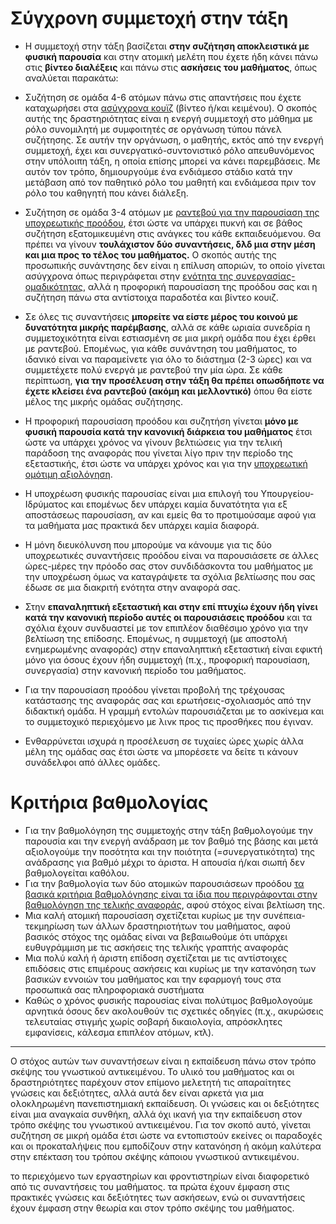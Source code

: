 # Σύγχρονη συμμετοχή στην τάξη

* Η συμμετοχή στην τάξη βασίζεται **στην συζήτηση αποκλειστικά με φυσική παρουσία** και στην ατομική μελέτη που έχετε ήδη κάνει πάνω στις **βίντεο διαλέξεις** και πάνω στις **ασκήσεις του μαθήματος**, όπως αναλύεται παρακάτω:

* Συζήτηση σε ομάδα 4-6 ατόμων πάνω στις απαντήσεις που έχετε καταχωρήσει στα [ασύγχρονα κουϊζ](https://courses-ionio.github.io/help/quiz/) (βίντεο ή/και κειμένου). Ο σκοπός αυτής της δραστηριότητας είναι η ενεργή συμμετοχή στο μάθημα με ρόλο συνομιλητή με συμφοιτητές σε οργάνωση τύπου πάνελ συζήτησης. Σε αυτήν την οργάνωση, ο μαθητής, εκτός από την ενεργή συμμετοχή, έχει και συνεργατικό-συντονιστικό ρόλο απευθυνόμενος στην υπόλοιπη τάξη, η οποία επίσης μπορεί να κάνει παρεμβάσεις. Με αυτόν τον τρόπο, δημιουργούμε ένα ενδιάμεσο στάδιο κατά την μετάβαση από τον παθητικό ρόλο του μαθητή και ενδιάμεσα πριν τον ρόλο του καθηγητή που κάνει διάλεξη.

* Συζήτηση σε ομάδα 3-4 ατόμων με [ραντεβού για την παρουσίαση της υποχρεωτικής προόδου](https://epidrome.github.io/teaching/progress/), έτσι ώστε να υπάρχει πυκνή και σε βάθος συζήτηση εξατομικευμένη στις ανάγκες του κάθε εκπαιδευόμενου. Θα πρέπει να γίνουν **τουλάχιστον δύο συναντήσεις, δλδ μια στην μέση και μια προς το τέλος του μαθήματος.** Ο σκοπός αυτής της προσωπικής συνάντησης δεν είναι η επίλυση αποριών, το οποίο γίνεται ασύγχρονα όπως περιγράφεται στην [ενότητα της συνεργασίας-ομαδικότητας](https://epidrome.github.io/teaching/teamwork/), αλλά η προφορική παρουσίαση της προόδου σας και η συζήτηση πάνω στα αντίστοιχα παραδοτέα και βίντεο κουιζ. 

* Σε όλες τις συναντήσεις **μπορείτε να είστε μέρος του κοινού με δυνατότητα μικρής παρέμβασης**, αλλά σε κάθε ωριαία συνεδρία η συμμετοχικότητα είναι εστιασμένη σε μια μικρή ομάδα που έχει έρθει με ραντεβού. Επομένως, για κάθε συνάντηση του μαθήματος, το ιδανικό είναι να παραμείνετε για όλο το διάστημα (2-3 ώρες) και να συμμετέχετε πολύ ενεργά με ραντεβού την μία ώρα. Σε κάθε περίπτωση, **για την προσέλευση στην τάξη θα πρέπει οπωσδήποτε να έχετε κλείσει ένα ραντεβού (ακόμη και μελλοντικό)** όπου θα είστε μέλος της μικρής ομάδας συζήτησης.

* Η προφορική παρουσίαση προόδου και συζητήση γίνεται **μόνο με φυσική παρουσία κατά την κανονική διάρκεια του μαθήματος** έτσι ώστε να υπάρχει χρόνος να γίνουν βελτιώσεις για την τελική παράδοση της αναφοράς που γίνεται λίγο πριν την περίοδο της εξεταστικής, έτσι ώστε να υπάρχει χρόνος και για την [υποχρεωτική ομότιμη αξιολόγηση](https://epidrome.github.io/teaching/teamwork/). 

* Η υποχρέωση φυσικής παρουσίας είναι μια επιλογή του Υπουργείου-Ιδρύματος και επομένως δεν υπάρχει καμία δυνατότητα για εξ αποστάσεως παρουσίαση, αν και εμείς θα το προτιμούσαμε αφού για τα μαθήματα μας πρακτικά δεν υπάρχει καμία διαφορά. 

* Η μόνη διευκόλυνση που μπορούμε να κάνουμε για τις δύο υποχρεωτικές συναντήσεις προόδου είναι να παρουσιάσετε σε άλλες ώρες-μέρες την πρόοδο σας στον συνδιδάσκοντα του μαθήματος με την υποχρέωση όμως να καταγράψετε τα σχόλια βελτίωσης που σας έδωσε σε μια διακριτή ενότητα στην αναφορά σας. 

* Στην **επαναληπτική εξεταστική και στην επί πτυχίω έχουν ήδη γίνει κατά την κανονική περίοδο αυτές οι παρουσιάσεις προόδου** και τα σχόλια έχουν συνδυαστεί με τον επιπλέον διαθέσιμο χρόνο για την βελτίωση της επίδοσης. Επομένως, η συμμετοχή (με αποστολή ενημερωμένης αναφοράς) στην επαναληπτική εξεταστική είναι εφικτή μόνο για όσους έχουν ήδη συμμετοχή (π.χ., προφορική παρουσίαση, συνεργασία) στην κανονική περίοδο του μαθήματος.
 
* Για την παρουσίαση προόδου γίνεται προβολή της τρέχουσας κατάστασης της αναφοράς σας και ερωτήσεις-σχολιασμός από την διδακτική ομάδα. Η γραμμή εντολών παρουσιάζεται με το ασκίνεμα και το συμμετοχικό περιεχόμενο με λινκ προς τις προσθήκες που έγιναν.

* Ενθαρρύνεται ισχυρά η προσέλευση σε τυχαίες ώρες χωρίς άλλα μέλη της ομάδας σας έτσι ώστε να μπορέσετε να δείτε τι κάνουν συνάδελφοι από άλλες ομάδες.

# Κριτήρια βαθμολογίας

* Για την βαθμολόγηση της συμμετοχής στην τάξη βαθμολογούμε την παρουσία και την ενεργή ανάδραση με τον βαθμό της βάσης και μετά αξιολογούμε την ποσότητα και την ποιότητα (=συνεργατικότητα) της ανάδρασης για βαθμό μέχρι το άριστα. Η απουσία ή/και σιωπή δεν βαθμολογείται καθόλου.
* Για την βαθμολογία των δύο ατομικών παρουσιάσεων προόδου [τα βασικά κριτήρια βαθμολόγησης είναι τα ίδια που περιγράφονται στην βαθμολόγηση της τελικής αναφοράς](https://epidrome.github.io/teaching/deliverables/), αφού στόχος είναι βελτίωση της.
* Μια καλή ατομική παρουσίαση σχετίζεται κυρίως με την συνέπεια-τεκμηρίωση των άλλων δραστηριοτήτων του μαθήματος, αφού βασικός στόχος της ομάδας είναι να βεβαιωθούμε ότι υπάρχει ευθυγράμμιση με τις ασκήσεις της τελικής γραπτής αναφοράς
* Μια πολύ καλή ή άριστη επίδοση σχετίζεται με τις αντίστοιχες επιδόσεις στις επιμέρους ασκήσεις και κυρίως με την κατανόηση των βασικών εννοιών του μαθήματος και την εφαρμογή τους στα προσωπικά σας πληροφοριακά συστήματα
* Καθώς ο χρόνος φυσικής παρουσίας είναι πολύτιμος βαθμολογούμε αρνητικά όσους δεν ακολουθούν τις σχετικές οδηγίες (π.χ., ακυρώσεις τελευταίας στιγμής χωρίς σοβαρή δικαιολογία, απρόσκλητες εμφανίσεις, κάλεσμα επιπλέον ατόμων, κτλ).

---
Ο στόχος αυτών των συναντήσεων είναι η εκπαίδευση πάνω στον τρόπο σκέψης του γνωστικού αντικειμένου. Το υλικό του μαθήματος και οι δραστηριότητες παρέχουν στον επίμονο μελετητή τις απαραίτητες γνώσεις και δεξιότητες, αλλά αυτά δεν είναι αρκετά για μια ολοκληρωμένη πανεπιστημιακή εκπαίδευση. Οι γνώσεις και οι δεξιότητες είναι μια αναγκαία συνθήκη, αλλά όχι ικανή για την εκπαίδευση στον τρόπο σκέψης του γνωστικού αντικειμένου. Για τον σκοπό αυτό, γίνεται συζήτηση σε μικρή ομάδα έτσι ώστε να εντοπιστούν εκείνες οι παραδοχές και οι προκαταλήψεις που εμποδίζουν στην κατανόηση ή ακόμη καλύτερα στην επέκταση του τρόπου σκέψης κάποιου γνωστικού αντικειμένου.

το περιεχόμενο των εργαστηρίων και φροντιστηρίων είναι διαφορετικό από τις συναντήσεις του μαθήματος. τα πρώτα έχουν έμφαση στις πρακτικές γνώσεις και δεξιότητες των ασκήσεων, ενώ οι συναντήσεις έχουν έμφαση στην θεωρία και στον τρόπο σκέψης του μαθήματος. 
